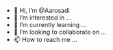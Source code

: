- 👋 Hi, I’m @Aarosadi
- 👀 I’m interested in ...
- 🌱 I’m currently learning ...
- 💞️ I’m looking to collaborate on ...
- 📫 How to reach me ...

<!---
Aarosadi/Aarosadi is a ✨ special ✨ repository because its `README.md` (this file) appears on your GitHub profile.
You can click the Preview link to take a look at your changes.
--->

